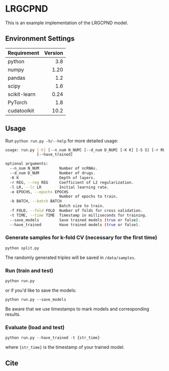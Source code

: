 # LRGCPND

This is an example implementation of the LRGCPND model.

## Environment Settings

Requirement | Version
:--|--:
python          |   3.8
numpy           |   1.20
pandas          |   1.2
scipy           |   1.6
scikit-learn    |   0.24
PyTorch           |   1.8
cudatoolkit     |   10.2

## Usage

Run ``python run.py -h/--help`` for more detailed usage:

```bash
usage: run.py [-h] [--n_num N_NUM] [--d_num D_NUM] [-K K] [-S S] [-r REG] [-l LR] [-e EPOCHS] [-b BATCH] [-f FOLD] [-t TIME] [--save_models]
              [--have_trained]

optional arguments:
  --n_num N_NUM         Number of ncRNAs.
  --d_num D_NUM         Number of drugs.
  -K K                  Depth of layers.
  -r REG, --reg REG     Coefficient of L2 regularization.
  -l LR, --lr LR        Initial learning rate.
  -e EPOCHS, --epochs EPOCHS
                        Number of epochs to train.
  -b BATCH, --batch BATCH
                        Batch size to train.
  -f FOLD, --fold FOLD  Number of folds for cross validation.
  -t TIME, --time TIME  Timestamp in milliseconds for training.
  --save_models         Save trained models (true or false).
  --have_trained        Have trained models (true or false).
```

### Generate samples for k-fold CV (necessary for the first time)

``python split.py``

The randomly generated triples will be saved in ``/data/samples``.

### Run (train and test)

``python run.py``

or if you'd like to save the models:

``python run.py --save_models``

Be aware that we use timestamps to mark models and corresponding results.

### Evaluate (load and test)

``python run.py --have_trained -t {str_time}``

where ``{str_time}`` is the timestamp of your trained model.

## Cite
